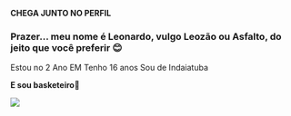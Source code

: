 **CHEGA JUNTO NO PERFIL**

### Prazer... meu nome é Leonardo, vulgo Leozão ou Asfalto, do jeito que você preferir 😊

Estou no 2 Ano EM
Tenho 16 anos
Sou de Indaiatuba

**E sou basketeiro🏀**



![](https://media1.tenor.com/m/90zFgiUQBHQAAAAC/michael-jordan-nba.gif)

